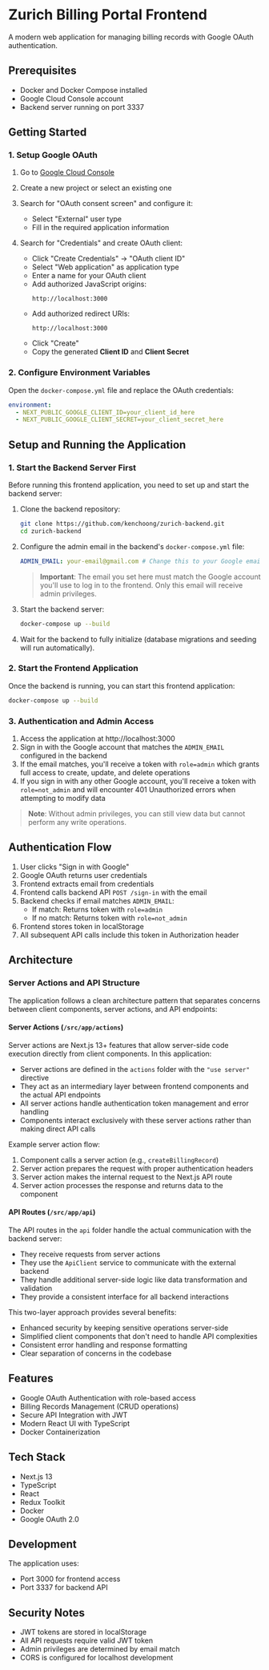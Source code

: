 # Zurich Billing Portal Frontend

A modern web application for managing billing records with Google OAuth authentication.

## Prerequisites

- Docker and Docker Compose installed
- Google Cloud Console account
- Backend server running on port 3337

## Getting Started

### 1. Setup Google OAuth

1. Go to [Google Cloud Console](https://console.cloud.google.com/)
2. Create a new project or select an existing one
3. Search for "OAuth consent screen" and configure it:

   - Select "External" user type
   - Fill in the required application information

4. Search for "Credentials" and create OAuth client:
   - Click "Create Credentials" → "OAuth client ID"
   - Select "Web application" as application type
   - Enter a name for your OAuth client
   - Add authorized JavaScript origins:
     ```
     http://localhost:3000
     ```
   - Add authorized redirect URIs:
     ```
     http://localhost:3000
     ```
   - Click "Create"
   - Copy the generated **Client ID** and **Client Secret**

### 2. Configure Environment Variables

Open the `docker-compose.yml` file and replace the OAuth credentials:

```yaml
environment:
  - NEXT_PUBLIC_GOOGLE_CLIENT_ID=your_client_id_here
  - NEXT_PUBLIC_GOOGLE_CLIENT_SECRET=your_client_secret_here
```

## Setup and Running the Application

### 1. Start the Backend Server First

Before running this frontend application, you need to set up and start the backend server:

1. Clone the backend repository:

   ```bash
   git clone https://github.com/kenchoong/zurich-backend.git
   cd zurich-backend
   ```

2. Configure the admin email in the backend's `docker-compose.yml` file:

   ```yaml
   ADMIN_EMAIL: your-email@gmail.com # Change this to your Google email
   ```

   > **Important**: The email you set here must match the Google account you'll use to log in to the frontend. Only this email will receive admin privileges.

3. Start the backend server:

   ```bash
   docker-compose up --build
   ```

4. Wait for the backend to fully initialize (database migrations and seeding will run automatically).

### 2. Start the Frontend Application

Once the backend is running, you can start this frontend application:

```bash
docker-compose up --build
```

### 3. Authentication and Admin Access

1. Access the application at http://localhost:3000
2. Sign in with the Google account that matches the `ADMIN_EMAIL` configured in the backend
3. If the email matches, you'll receive a token with `role=admin` which grants full access to create, update, and delete operations
4. If you sign in with any other Google account, you'll receive a token with `role=not_admin` and will encounter 401 Unauthorized errors when attempting to modify data

> **Note**: Without admin privileges, you can still view data but cannot perform any write operations.

## Authentication Flow

1. User clicks "Sign in with Google"
2. Google OAuth returns user credentials
3. Frontend extracts email from credentials
4. Frontend calls backend API `POST /sign-in` with the email
5. Backend checks if email matches `ADMIN_EMAIL`:
   - If match: Returns token with `role=admin`
   - If no match: Returns token with `role=not_admin`
6. Frontend stores token in localStorage
7. All subsequent API calls include this token in Authorization header

## Architecture

### Server Actions and API Structure

The application follows a clean architecture pattern that separates concerns between client components, server actions, and API endpoints:

#### Server Actions (`/src/app/actions`)

Server actions are Next.js 13+ features that allow server-side code execution directly from client components. In this application:

- Server actions are defined in the `actions` folder with the `"use server"` directive
- They act as an intermediary layer between frontend components and the actual API endpoints
- All server actions handle authentication token management and error handling
- Components interact exclusively with these server actions rather than making direct API calls

Example server action flow:

1. Component calls a server action (e.g., `createBillingRecord`)
2. Server action prepares the request with proper authentication headers
3. Server action makes the internal request to the Next.js API route
4. Server action processes the response and returns data to the component

#### API Routes (`/src/app/api`)

The API routes in the `api` folder handle the actual communication with the backend server:

- They receive requests from server actions
- They use the `ApiClient` service to communicate with the external backend
- They handle additional server-side logic like data transformation and validation
- They provide a consistent interface for all backend interactions

This two-layer approach provides several benefits:

- Enhanced security by keeping sensitive operations server-side
- Simplified client components that don't need to handle API complexities
- Consistent error handling and response formatting
- Clear separation of concerns in the codebase

## Features

- Google OAuth Authentication with role-based access
- Billing Records Management (CRUD operations)
- Secure API Integration with JWT
- Modern React UI with TypeScript
- Docker Containerization

## Tech Stack

- Next.js 13
- TypeScript
- React
- Redux Toolkit
- Docker
- Google OAuth 2.0

## Development

The application uses:

- Port 3000 for frontend access
- Port 3337 for backend API

## Security Notes

- JWT tokens are stored in localStorage
- All API requests require valid JWT token
- Admin privileges are determined by email match
- CORS is configured for localhost development
